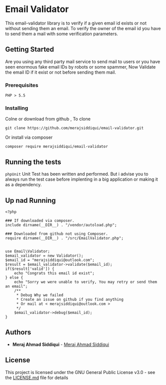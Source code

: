 # Email Validator

This email-validator library is to verify if a given email id exists or not without sending them an email. To verify the owner of the email id you have to send them a mail with some verification parameters.

## Getting Started

Are you using any third party mail service to send mail to users or you have seen enormous fake email IDs by robots or some spammer, Now Validate the email ID if it exist or not before sending them mail. 

### Prerequisites

```
PHP > 5.5
```

### Installing

Colne or download  from github , To clone 
```
git clone https://github.com/merajsiddiqui/email-validator.git
```
Or install via composer 
```
composer require merajsiddiqui/email-validator
```


## Running the tests

`phpUnit` Unit Test has been written and performed. But i advise you to always run the test case before implenting in a big application or making it as a dependency.


## Up nad Running


```
<?php

### If downloaded via composer.
include dirname(__DIR__) . "/vendor/autoload.php";

### Downloaded from github not using Composer.
require dirname(__DIR__) . "/src/EmailValidator.php";


use Email\Validator;
$email_validator = new Validator();
$email_id = "merajsiddiqui@outlook.com";
$result = $email_validator->validate($email_id);
if($result['valid']) {
	echo "Congrats this email id exist";
} else {
	echo "Sorry we were unable to verify, You may retry or send them an email";	
	/**
	 * Debug Why we failed 
	 * Create an issue on github if you find anything
	 * Or mail at < merajsiddiqui@outlook.com >
	 */
	$email_validator->debug($email_id);
}
```

## Authors

* **Meraj Ahmad Siddiqui** - [Meraj Ahmad Siddiqui](https://github.com/merajsiddiqui)

## License

This project is licensed under the GNU General Public License v3.0 - see the [LICENSE.md](LICENSE.md) file for details

